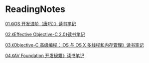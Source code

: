 # ReadingNotes



[01.《iOS 开发进阶（唐巧）》读书笔记](https://github.com/Mayan29/ReadingNotes/blob/master/01.《iOS%20开发进阶（唐巧）》读书笔记/《iOS%20开发进阶（唐巧）》读书笔记.md)

[02.《Effective Objective-C 2.0》读书笔记](https://github.com/Mayan29/ReadingNotes/blob/master/02.《Effective%20Objective-C%202.0》读书笔记/《Effective%20Objective-C%202.0》读书笔记.md)

[03.《Objective-C 高级编程：iOS 与 OS X 多线程和内存管理》读书笔记](https://github.com/Mayan29/ReadingNotes/blob/master/03.《Objective-C%20高级编程：iOS%20与%20OS%20X%20多线程和内存管理》读书笔记/《Objective-C%20高级编程：iOS%20与%20OS%20X%20多线程和内存管理》读书笔记.md)

[04.《AV Foundation 开发秘籍》读书笔记](https://github.com/Mayan29/ReadingNotes/blob/master/04.《AV%20Foundation%20开发秘籍》读书笔记/《AV%20Foundation%20开发秘籍》读书笔记.md)
